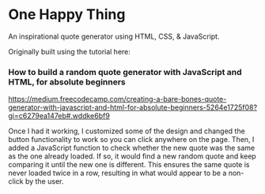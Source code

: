 # One Happy Thing

An inspirational quote generator using HTML, CSS, & JavaScript.

Originally built using the tutorial here:

### How to build a random quote generator with JavaScript and HTML, for absolute beginners

https://medium.freecodecamp.com/creating-a-bare-bones-quote-generator-with-javascript-and-html-for-absolute-beginners-5264e1725f08?gi=c6279ea147eb#.wddke6bf9

Once I had it working, I customized some of the design and changed the button functionality to work so you can click anywhere on the page. Then, I added a JavaScript function to check whether the new quote was the same as the one already loaded. If so, it would find a new random quote and keep comparing it until the new one is different. This ensures the same quote is never loaded twice in a row, resulting in what would appear to be a non-click by the user.
